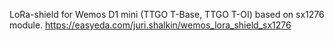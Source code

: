 LoRa-shield for Wemos D1 mini (TTGO T-Base, TTGO T-OI) based on sx1276 module. https://easyeda.com/juri.shalkin/wemos_lora_shield_sx1276
